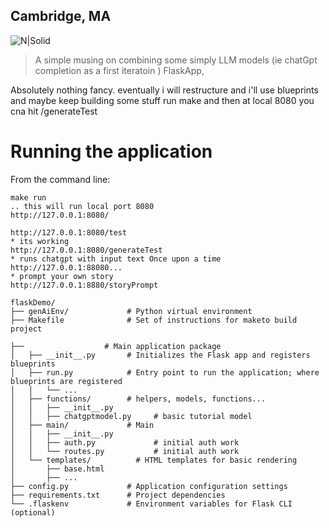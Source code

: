 
## Cambridge, MA

![N|Solid](https://ca.slack-edge.com/T0495HV8H-U01AM69UW3E-ae635702c574-72)

> A simple musing on combining some simply LLM models (ie chatGpt completion as a first iteratoin ) FlaskApp, 

Absolutely nothing fancy.  eventually i will restructure and i'll use blueprints and maybe keep building some stuff
 run make and then at local 8080 you cna hit /generateTest
###### 

# Running the application

From the command line:
```
make run
.. this will run local port 8080
http://127.0.0.1:8080/

http://127.0.0.1:8080/test
* its working
http://127.0.0.1:8080/generateTest
* runs chatgpt with input text Once upon a time
http://127.0.0.1:88080...
* prompt your own story 
http://127.0.0.1:8880/storyPrompt

flaskDemo/
├── genAiEnv/             # Python virtual environment
├── Makefile              # Set of instructions for maketo build project

├──                  # Main application package
│   ├── __init__.py       # Initializes the Flask app and registers blueprints
│   ├── run.py            # Entry point to run the application; where blueprints are registered
│   │   └── ...
│   ├── functions/        # helpers, models, functions...
│   │   ├── __init__.py         
│   │   ├── chatgptmodel.py     # basic tutorial model
│   ├── main/             # Main
│   │   ├── __init__.py         
│   │   ├── auth.py             # initial auth work
│   │   └── routes.py           # initial auth work
│   └── templates/          # HTML templates for basic rendering
│       ├── base.html
│       ├── ...
├── config.py             # Application configuration settings
├── requirements.txt      # Project dependencies
└── .flaskenv             # Environment variables for Flask CLI (optional)